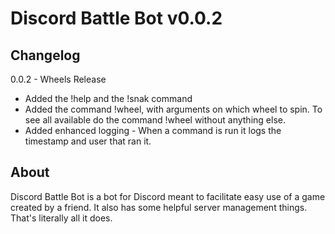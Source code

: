 # Discord Battle Bot v0.0.2

## Changelog
0.0.2 - Wheels Release
- Added the !help and the !snak command
- Added the command !wheel, with arguments on which wheel to spin. To see all available do the command !wheel without anything else.
- Added enhanced logging - When a command is run it logs the timestamp and user that ran it.

## About
Discord Battle Bot is a bot for Discord meant to facilitate easy use of a game created by a friend. It also has some helpful server management things. That's literally all it does.
